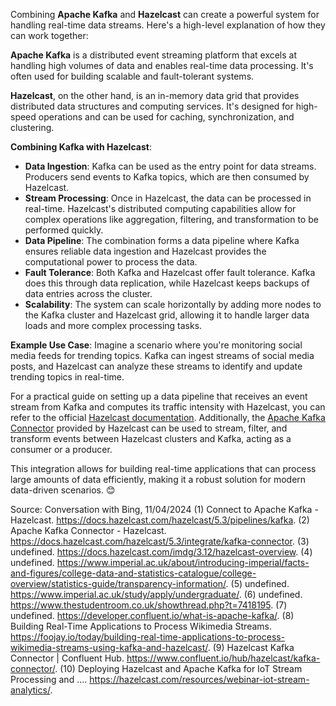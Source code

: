 Combining **Apache Kafka** and **Hazelcast** can create a powerful system for handling real-time data streams. Here's a high-level explanation of how they can work together:

**Apache Kafka** is a distributed event streaming platform that excels at handling high volumes of data and enables real-time data processing. It's often used for building scalable and fault-tolerant systems.

**Hazelcast**, on the other hand, is an in-memory data grid that provides distributed data structures and computing services. It's designed for high-speed operations and can be used for caching, synchronization, and clustering.

**Combining Kafka with Hazelcast**:
- **Data Ingestion**: Kafka can be used as the entry point for data streams. Producers send events to Kafka topics, which are then consumed by Hazelcast.
- **Stream Processing**: Once in Hazelcast, the data can be processed in real-time. Hazelcast's distributed computing capabilities allow for complex operations like aggregation, filtering, and transformation to be performed quickly.
- **Data Pipeline**: The combination forms a data pipeline where Kafka ensures reliable data ingestion and Hazelcast provides the computational power to process the data.
- **Fault Tolerance**: Both Kafka and Hazelcast offer fault tolerance. Kafka does this through data replication, while Hazelcast keeps backups of data entries across the cluster.
- **Scalability**: The system can scale horizontally by adding more nodes to the Kafka cluster and Hazelcast grid, allowing it to handle larger data loads and more complex processing tasks.

**Example Use Case**:
Imagine a scenario where you're monitoring social media feeds for trending topics. Kafka can ingest streams of social media posts, and Hazelcast can analyze these streams to identify and update trending topics in real-time.

For a practical guide on setting up a data pipeline that receives an event stream from Kafka and computes its traffic intensity with Hazelcast, you can refer to the official [Hazelcast documentation](^6^). Additionally, the [Apache Kafka Connector](^7^) provided by Hazelcast can be used to stream, filter, and transform events between Hazelcast clusters and Kafka, acting as a consumer or a producer.

This integration allows for building real-time applications that can process large amounts of data efficiently, making it a robust solution for modern data-driven scenarios. 😊

Source: Conversation with Bing, 11/04/2024
(1) Connect to Apache Kafka - Hazelcast. https://docs.hazelcast.com/hazelcast/5.3/pipelines/kafka.
(2) Apache Kafka Connector - Hazelcast. https://docs.hazelcast.com/hazelcast/5.3/integrate/kafka-connector.
(3) undefined. https://docs.hazelcast.com/imdg/3.12/hazelcast-overview.
(4) undefined. https://www.imperial.ac.uk/about/introducing-imperial/facts-and-figures/college-data-and-statistics-catalogue/college-overview/statistics-guide/transparency-information/.
(5) undefined. https://www.imperial.ac.uk/study/apply/undergraduate/.
(6) undefined. https://www.thestudentroom.co.uk/showthread.php?t=7418195.
(7) undefined. https://developer.confluent.io/what-is-apache-kafka/.
(8) Building Real-Time Applications to Process Wikimedia Streams. https://foojay.io/today/building-real-time-applications-to-process-wikimedia-streams-using-kafka-and-hazelcast/.
(9) Hazelcast Kafka Connector | Confluent Hub. https://www.confluent.io/hub/hazelcast/kafka-connector/.
(10) Deploying Hazelcast and Apache Kafka for IoT Stream Processing and .... https://hazelcast.com/resources/webinar-iot-stream-analytics/.